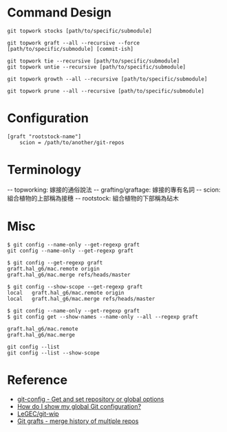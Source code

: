 # Command Design

```
git topwork stocks [path/to/specific/submodule]

git topwork graft --all --recursive --force [path/to/specific/submodule] [commit-ish]

git topwork tie --recursive [path/to/specific/submodule]
git topwork untie --recursive [path/to/specific/submodule]

git topwork growth --all --recursive [path/to/specific/submodule]

git topwork prune --all --recursive [path/to/specific/submodule]
```

# Configuration

```
[graft "rootstock-name"]
	scion = /path/to/another/git-repos
```

# Terminology

-- topworking: 嫁接的通俗說法
-- grafting/graftage: 嫁接的專有名詞
-- scion: 組合植物的上部稱為接穗
-- rootstock: 組合植物的下部稱為砧木

# Misc

```
$ git config --name-only --get-regexp graft
git config --name-only --get-regexp graft
```

```
$ git config --get-regexp graft
graft.hal_g6/mac.remote origin
graft.hal_g6/mac.merge refs/heads/master
```

```
$ git config --show-scope --get-regexp graft
local   graft.hal_g6/mac.remote origin
local   graft.hal_g6/mac.merge refs/heads/master
```

```
$ git config --name-only --get-regexp graft
$ git config get --show-names --name-only --all --regexp graft

graft.hal_g6/mac.remote
graft.hal_g6/mac.merge
```

```
git config --list
git config --list --show-scope
```

# Reference
* [git-config - Get and set repository or global options](https://git-scm.com/docs/git-config)
* [How do I show my global Git configuration?](https://stackoverflow.com/questions/12254076/how-do-i-show-my-global-git-configuration)
* [LeGEC/git-wip](https://gist.github.com/LeGEC/a75473eb5575a5c6814efafcace80957)
* [Git grafts - merge history of multiple repos](https://til.juliusgamanyi.com/posts/git-graft-combine-multiple-repos-history/)
